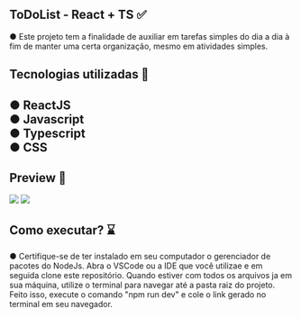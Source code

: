 
  <h2>ToDoList - React + TS &#9989;</h2>
  &#9679;
  Este projeto tem a finalidade de auxiliar em tarefas simples do dia a dia à fim de manter
  uma certa organização, mesmo em atividades simples.
  
 ##
   <h2>Tecnologias utilizadas &#128640;<h2>

  &#9679; ReactJS</br>
  &#9679; Javascript </br>
  &#9679; Typescript</br>
  &#9679; CSS

  <h2>Preview &#128064;</h2>

  <div allign="center">
    <img src="https://github.com/AllanC12/ToDo_React_Ts/assets/112294367/dc0c0303-3055-4e83-9e2d-ecd30b3f7616"/>
    <img src="https://github.com/AllanC12/ToDo_React_Ts/assets/112294367/84261faa-7e9a-4f47-ab9b-504301a44b0e" />
  </div>


 <h2>Como executar? &#8987;</h2>

 &#9679;
 Certifique-se de ter instalado em seu computador o gerenciador de pacotes do NodeJs. Abra o VSCode ou a IDE que você utilizae e em seguida clone este repositório. Quando estiver com todos os arquivos ja em sua máquina, utilize o terminal para navegar até a pasta raiz do projeto. Feito isso, execute o comando "npm run dev" e cole o link gerado no terminal em seu navegador.